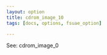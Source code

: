 ```yaml
---
layout: option
title: cdrom_image_10
tags: [docs, options, fsuae_option]

---
```


See: cdrom_image_0
